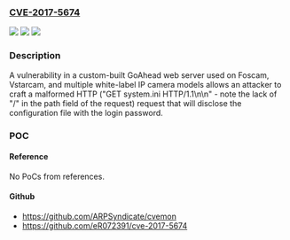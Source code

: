 ### [CVE-2017-5674](https://cve.mitre.org/cgi-bin/cvename.cgi?name=CVE-2017-5674)
![](https://img.shields.io/static/v1?label=Product&message=n%2Fa&color=blue)
![](https://img.shields.io/static/v1?label=Version&message=n%2Fa&color=blue)
![](https://img.shields.io/static/v1?label=Vulnerability&message=n%2Fa&color=brighgreen)

### Description

A vulnerability in a custom-built GoAhead web server used on Foscam, Vstarcam, and multiple white-label IP camera models allows an attacker to craft a malformed HTTP ("GET system.ini HTTP/1.1\n\n" - note the lack of "/" in the path field of the request) request that will disclose the configuration file with the login password.

### POC

#### Reference
No PoCs from references.

#### Github
- https://github.com/ARPSyndicate/cvemon
- https://github.com/eR072391/cve-2017-5674

